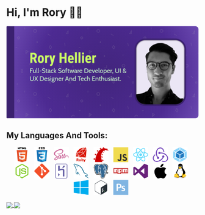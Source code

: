 <link rel="stylesheet" href="https://cdn.jsdelivr.net/gh/devicons/devicon@v2.11.0/devicon.min.css">

# Hi, I'm Rory 🤙🏽
<p align="center">
  <img src="./img/banner-transparent.png">
</p>

## My Languages And Tools:

<p align="center">
  <img src="./img/langs/html5.svg" width="40px">
  &nbsp;
  <img src="./img/langs/css3.svg" width="40px">
  &nbsp;
  <img src="./img/langs/sass.svg" width="40px">
  &nbsp;
  <img src="./img/langs/ruby.svg" width="40px">
  &nbsp;
  <img src="./img/langs/rails.svg" width="40px">
  &nbsp;
  <img src="./img/langs/js.svg" width="40px">
  &nbsp;
  <img src="./img/langs/react.svg" width="40px">
  &nbsp;
  <img src="./img/langs/redux.svg" width="40px">
  &nbsp;
  <img src="./img/langs/webpack.svg" width="40px">
  &nbsp;
  <img src="./img/langs/nodejs.svg" width="40px">
  &nbsp;
  <img src="./img/langs/git.svg" width="40px">
  &nbsp;
  <img src="./img/langs/heroku.svg" width="40px">
  &nbsp;
  <img src="./img/langs/mysql.svg" width="40px">
  &nbsp;
  <img src="./img/langs/postgresql.svg" width="40px">
  &nbsp;
  <img src="./img/langs/npm.svg" width="40px">
  &nbsp;
  <img src="./img/langs/vscode.svg" width="40px">
  &nbsp;
  <img src="./img/langs/apple.svg" width="40px">
  &nbsp;
  <img src="./img/langs/linux.svg" width="40px">
  &nbsp;
  <img src="./img/langs/windows.svg" width="40px">
  &nbsp;
  <img src="./img/langs/bash.svg" width="40px">
  &nbsp;
  <img src="./img/langs/ps.svg" width="40px">
  &nbsp;
</p>

<a href="https://github.com/Rhelli/github-readme-stats">
  <img align="center" src="https://github-readme-stats.vercel.app/api?username=Rhelli&count_private=true&show_icons=true&title_color=CCFF66&text_color=CCFFCC&bg_color=5E35B1&icon_color=CCFF66&hide_border=true&card_width=100&hide=contribs&custom_title=Rory's Github Stats">
</a>
<a href="https://github.com/Rhelli/github-readme-stats">
<img align="center" src="https://github-readme-stats.vercel.app/api/top-langs/?username=Rhelli&langs_count=5&layout=compact&count_private=true&show_icons=true&title_color=CCFF66&text_color=CCFFCC&bg_color=5E35B1&icon_color=CCFF66&hide_border=true">
</a>